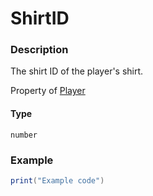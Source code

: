 # ShirtID
### Description
The shirt ID of the player's shirt.

Property of [Player](/classes/Player/)

#### Type
`number`

### Example
```lua
print("Example code")
```
